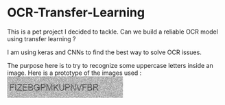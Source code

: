 # OCR-Transfer-Learning
This is a pet project I decided to tackle. Can we build a reliable OCR model using transfer learning ?

I am using keras and CNNs to find the best way to solve OCR issues.

The purpose here is to try to recognize some uppercase letters inside an image.
Here is a prototype of the images used : 
![alt tag](https://github.com/IsmailAlaouiAbdellaoui/OCR-Transfer-Learning/blob/master/FIZEBGPMKUPNVFBR.png)
